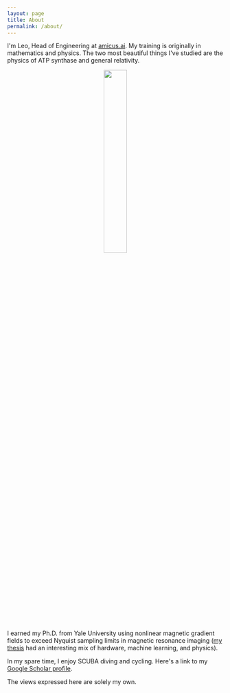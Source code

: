```yaml
---
layout: page
title: About
permalink: /about/
---
```


I'm Leo, Head of Engineering at [amicus.ai](https://www.amicus.ai/).  My training is originally in mathematics and physics.  The two most beautiful things I've studied are the physics of ATP synthase and general relativity.

<div class="p" align="center" width="100%">
    <img width="33%" src="{{ site.url }}/assets/GRdistort.gif">   
</div>

I earned my Ph.D. from Yale University using nonlinear magnetic gradient fields to exceed Nyquist sampling limits in magnetic resonance imaging ([my thesis][nlgthesis] had an interesting mix of hardware, machine learning, and physics).  

In my spare time, I enjoy SCUBA diving and cycling.  Here's a link to my [Google Scholar profile][scholar].

The views expressed here are solely my own. 

[scholar]:https://scholar.google.com/citations?user=ItNIda0AAAAJ&hl=en&oi=ao
[nlgthesis]:https://drive.google.com/open?id=1o9w1TSCzuPCTP0rlX_YAasKfAHDMhQFv
